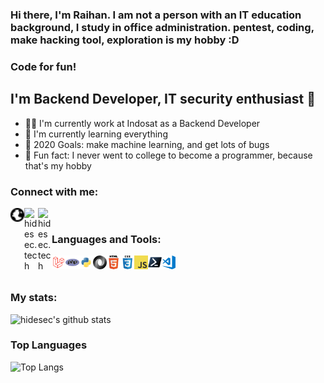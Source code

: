 ### Hi there, I'm Raihan. I am not a person with an IT education background, I study in office administration. pentest, coding, make hacking tool, exploration is my hobby :D
### Code for fun!

## I'm Backend Developer, IT security enthusiast 🔐
- 👨‍💻 I'm currently work at Indosat as a Backend Developer
- 📑 I'm currently learning everything
- 💼 2020 Goals: make machine learning, and get lots of bugs
- 🍵 Fun fact: I never went to college to become a programmer, because that's my hobby

### Connect with me:
[<img align="left" alt="hidesec.tech" width="22px" src="https://raw.githubusercontent.com/iconic/open-iconic/master/svg/globe.svg" />](https://www.hidesec.tech/)
[<img align="left" alt="hidesec.tech" width="22px" src="https://cdn.jsdelivr.net/npm/simple-icons@v3/icons/instagram.svg" />](https://www.instagram.com/raihan_hafis/)
[<img align="left" alt="hidesec.tech" width="22px" src="https://cdn.jsdelivr.net/npm/simple-icons@v3/icons/linkedin.svg" />](https://www.linkedin.com/in/raihan-hafiizh-qurratu-ain-44315a176/)
<br />
### Languages and Tools:
[<img align="left" alt="hidesec.tech" width="22px" src="https://raw.githubusercontent.com/github/explore/56a826d05cf762b2b50ecbe7d492a839b04f3fbf/topics/laravel/laravel.png" />](#)
[<img align="left" alt="hidesec.tech" width="22px" src="https://raw.githubusercontent.com/github/explore/ccc16358ac4530c6a69b1b80c7223cd2744dea83/topics/php/php.png" />](#)
[<img align="left" alt="hidesec.tech" width="22px" src="https://raw.githubusercontent.com/github/explore/80688e429a7d4ef2fca1e82350fe8e3517d3494d/topics/python/python.png" />](#)
[<img align="left" alt="hidesec.tech" width="22px" src="https://raw.githubusercontent.com/github/explore/80688e429a7d4ef2fca1e82350fe8e3517d3494d/topics/json/json.png" />](#)
[<img align="left" alt="hidesec.tech" width="22px" src="https://raw.githubusercontent.com/github/explore/80688e429a7d4ef2fca1e82350fe8e3517d3494d/topics/html/html.png" />](#)
[<img align="left" alt="hidesec.tech" width="22px" src="https://raw.githubusercontent.com/github/explore/80688e429a7d4ef2fca1e82350fe8e3517d3494d/topics/css/css.png" />](#)
[<img align="left" alt="hidesec.tech" width="22px" src="https://raw.githubusercontent.com/github/explore/80688e429a7d4ef2fca1e82350fe8e3517d3494d/topics/javascript/javascript.png" />](#)
[<img align="left" alt="hidesec.tech" width="22px" src="https://raw.githubusercontent.com/github/explore/80688e429a7d4ef2fca1e82350fe8e3517d3494d/topics/powershell/powershell.png" />](#)
[<img align="left" alt="hidesec.tech" width="22px" src="https://raw.githubusercontent.com/github/explore/80688e429a7d4ef2fca1e82350fe8e3517d3494d/topics/visual-studio-code/visual-studio-code.png" />](#)
<br />
<br />
### My stats:
![hidesec's github stats](https://github-readme-stats.vercel.app/api?username=hidesec&count_private=true&show_icons=true&theme=tokyonight&show_owner=true)

### Top Languages
![Top Langs](https://github-readme-stats.vercel.app/api/top-langs/?username=hidesec)
